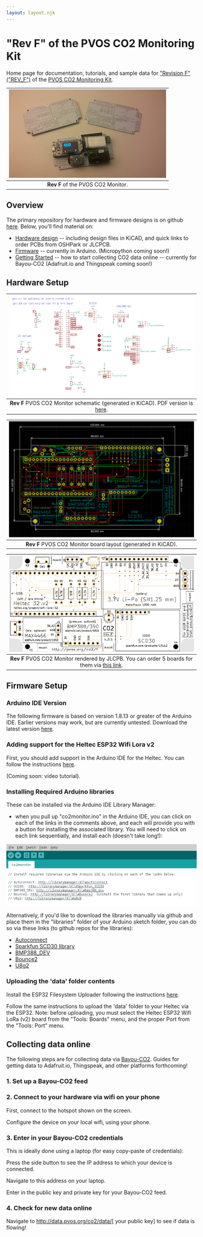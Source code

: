 ```yaml
---
layout: layout.njk
---
```


# "Rev F" of the PVOS CO2 Monitoring Kit

Home page for documentation, tutorials, and sample data for ["Revision F" ("REV_F")](/co2/f) of the [PVOS CO2 Monitoring Kit](/posts/co2).

| ![](/img/rev_f_boards_sm.png) |
|:--:|
| **Rev F** of the PVOS CO2 Monitor. |

## Overview

The primary repository for hardware and firmware designs is on github [here](https://github.com/p-v-o-s/co2-monitor/tree/main/rev_f). Below, you'll find material on:
- [Hardware design]() -- including design files in KiCAD, and quick links to order PCBs from OSHPark or JLCPCB.
- [Firmware]() -- currently in Arduino. (Micropython coming soon!)
- [Getting Started]() -- how to start collecting CO2 data online -- currently for Bayou-CO2 (Adafruit.io and Thingspeak coming soon!)


## Hardware Setup

| ![](/img/co2/rev_f_schematic.png) |
|:--:|
| **Rev F** PVOS CO2 Monitor schematic (generated in KiCAD). PDF version is [here](https://github.com/p-v-o-s/co2-monitor/blob/main/rev_f/hardware/schematic.pdf). |

| ![](/img/co2/rev_f_board.png) |
|:--:|
| **Rev F** PVOS CO2 Monitor board layout (generated in KiCAD). |

| ![](/img/co2/rev_f_render_jlcpcb.png) |
|:--:|
| **Rev F** PVOS CO2 Monitor rendered by JLCPB.  You can order 5 boards for them via [this link](). |


## Firmware Setup

### Arduino IDE Version

The following firmware is based on version 1.8.13 or greater of the Arduino IDE. Earlier versions may work, but are currently untested.  Download the latest version [here](https://www.arduino.cc/en/software).

### Adding support for the Heltec ESP32 Wifi Lora v2

First, you should add support in the Arduino IDE for the Heltec.  You can follow the instructions [here](https://randomnerdtutorials.com/installing-the-esp32-board-in-arduino-ide-windows-instructions/).

(Coming soon: video tutorial).

### Installing Required Arduino libraries

These can be installed via the Arduino IDE Library Manager:

- when you pull up "co2monitor.ino" in the Arduino IDE, you can click on each of the links in the comments above, and each will provide you with a button for installing the associated library.  You will need to click on each link sequentially, and install each (doesn't take long!):

![](/img/co2/library_manager_rev_f.png)

Alternatively, if you'd like to download the libraries manually via github and place them in the "libraries" folder of your Arduino sketch folder, you can do so via these links (to github repos for the libraries):

- [Autoconnect](https://github.com/Hieromon/AutoConnect)
- [Sparkfun SCD30 library](https://github.com/sparkfun/SparkFun_SCD30_Arduino_Library)
- [BMP388_DEV](https://github.com/MartinL1/BMP388_DEV)
- [Bounce2](https://github.com/thomasfredericks/Bounce2)
- [U8g2](https://github.com/olikraus/u8g2) 

### Uploading the 'data' folder contents

Install the ESP32 Filesystem Uploader following the instructions [here](https://randomnerdtutorials.com/install-esp32-filesystem-uploader-arduino-ide/).

Follow the same instructions to upload the 'data' folder to your Heltec via the ESP32. Note: before uploading, you must select the Heltec ESP32 Wifi LoRa (v2) board from the "Tools: Boards" menu, and the proper Port from the "Tools: Port" menu.

## Collecting data online

The following steps are for collecting data via [Bayou-CO2]().  Guides for getting data to Adafruit.io, Thingspeak, and other platforms forthcoming!

### 1. Set up a Bayou-CO2 feed

### 2. Connect to your hardware via wifi on your phone

First, connect to the hotspot shown on the screen.

Configure the device on your local wifi, using your phone.

### 3. Enter in your Bayou-CO2 credentials

This is ideally done using a laptop (for easy copy-paste of credentials):

Press the side button to see the IP address to which your device is connected.

Navigate to this address on your laptop.

Enter in the public key and private key for your Bayou-CO2 feed.

### 4. Check for new data online

Navigate to http://data.pvos.org/co2/data/[ your public key] to see if data is flowing!






